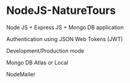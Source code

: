 # NodeJS-NatureTours
Node JS + Express JS + Mongo DB application

Authentication using JSON Web Tokens (JWT)

Development/Production mode

Mongo DB Atlas or Local

NodeMailer